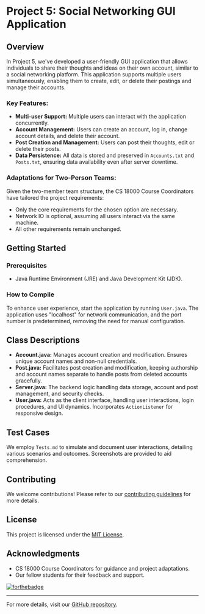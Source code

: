 # Project 5: Social Networking GUI Application

## Overview

In Project 5, we've developed a user-friendly GUI application that allows individuals to share their thoughts and ideas on their own account, similar to a social networking platform. This application supports multiple users simultaneously, enabling them to create, edit, or delete their postings and manage their accounts. 

### Key Features:

- **Multi-user Support:** Multiple users can interact with the application concurrently.
- **Account Management:** Users can create an account, log in, change account details, and delete their account.
- **Post Creation and Management:** Users can post their thoughts, edit or delete their posts.
- **Data Persistence:** All data is stored and preserved in `Accounts.txt` and `Posts.txt`, ensuring data availability even after server downtime.

### Adaptations for Two-Person Teams:

Given the two-member team structure, the CS 18000 Course Coordinators have tailored the project requirements:
- Only the core requirements for the chosen option are necessary.
- Network IO is optional, assuming all users interact via the same machine.
- All other requirements remain unchanged.

## Getting Started

### Prerequisites

- Java Runtime Environment (JRE) and Java Development Kit (JDK).

### How to Compile

To enhance user experience, start the application by running `User.java`. The application uses "localhost" for network communication, and the port number is predetermined, removing the need for manual configuration.

## Class Descriptions

- **Account.java:** Manages account creation and modification. Ensures unique account names and non-null credentials.
- **Post.java:** Facilitates post creation and modification, keeping authorship and account names separate to handle posts from deleted accounts gracefully.
- **Server.java:** The backend logic handling data storage, account and post management, and security checks.
- **User.java:** Acts as the client interface, handling user interactions, login procedures, and UI dynamics. Incorporates `ActionListener` for responsive design.

## Test Cases

We employ `Tests.md` to simulate and document user interactions, detailing various scenarios and outcomes. Screenshots are provided to aid comprehension.

## Contributing

We welcome contributions! Please refer to our [contributing guidelines](CONTRIBUTING.md) for more details.

## License

This project is licensed under the [MIT License](LICENSE.md).

## Acknowledgments

- CS 18000 Course Coordinators for guidance and project adaptations.
- Our fellow students for their feedback and support.

[![forthebadge](https://forthebadge.com/images/badges/made-with-java.svg)](https://java.com)

---

For more details, visit our [GitHub repository](https://github.com/jaihyunkee/Project5).
